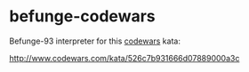 # befunge-codewars

Befunge-93 interpreter for this [codewars](http://www.codewars.com) kata: 

http://www.codewars.com/kata/526c7b931666d07889000a3c
